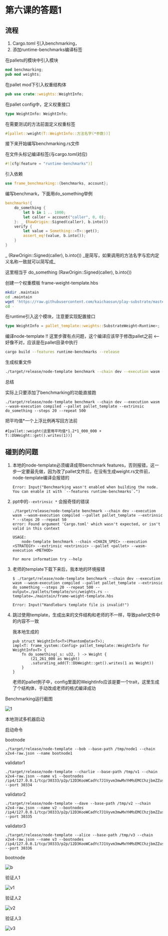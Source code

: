 # 第六课的答题1

## 流程

1. Cargo.toml 引入benchmarking， 
2. 添加runtime-benchmarks编译标签

在pallets的模块中引入模块

```rust
mod benchmarking;
pub mod weights;
```

在pallet mod下引入权重结构体

```rust
pub use crate::weights::WeightInfo;
```

在pallet config中，定义权重接口

```rust
type WeightInfo: WeightInfo;
```

在需要测试的方法前面定义权重标签

```rust
#[pallet::weight(T::WeightInfo::方法名字(*参数))]
```

接下来开始编写benchmarking.rs文件

在文件头标记编译标签(与cargo.toml对应)

```rust
#![cfg(feature = "runtime-benchmarks")]
```

引入依赖

```rust
use frame_benchmarking::{benchmarks, account};
```

编写benchmark，下面用do_something举例

```rust
benchmarks!{
	do_something {
		let b in 1 .. 1000;
		let caller = account("caller", 0, 0);
	}: _ (RawOrigin::Signed(caller), b.into())
	verify {
		let value = Something::<T>::get();
		assert_eq!(value, b.into());
	}
}
```

_ (RawOrigin::Signed(caller), b.into()) \_是简写，如果调用的方法名字与宏内定义名称一致就可以简写成\_

这里相当于 do_something (RawOrigin::Signed(caller), b.into())

创建一个权重模板 frame-weight-template.hbs

```bash
mkdir .maintain
cd .maintain
wget 'https://raw.githubusercontent.com/kaichaosun/play-substrate/master/.maintain/frame-weight-template.hbs'
cd -
```

在runtime引入这个模块，注意要实现配置接口

```rust
type WeightInfo = pallet_template::weights::SubstrateWeight<Runtime>;
```

编译node-template !! 这里步骤有点问题，这个编译应该早于修改pallet之前 <-- 好像不对，应该是在pallet目录中执行

```bash
cargo build --features runtime-benchmarks --release
```

生成权重文件

```bash
./target/release/node-template benchmark --chain dev --execution wasm --wasm-execution compiled --pallet pallet_template --extrinsic do_something --steps 20 --repeat 500 --output=./pallets/template/src/weights.rs --template=./maintain/frame-weight-template.hbs
```

总结

实际上只要添加了benchmarking的功能直接跑

```
./target/release/node-template benchmark --chain dev --execution wasm --wasm-execution compiled --pallet pallet_template --extrinsic do_something --steps 20 --repeat 500
```

把平均值*一个上浮比例再写回方法前

```
#[pallet::weight(这里用平均值*1.2*1_000_000 + T::DbWeight::get().writes(1))]
```

## 碰到的问题

1. 本地的node-template必须编译成带benchmark features，否则报错，这一步一定要最先做，因为改了pallet文件后，在没有生成weight.rs文件前，node-template编译会报错的
   
   ```
   Error: Input("Benchmarking wasn't enabled when building the node. You can enable it with `--features runtime-benchmarks`.")
   ```
2. ppt中的`--extrinsic *` 会报奇怪的错误

   ```
   ./target/release/node-template benchmark --chain dev --execution wasm --wasm-execution compiled --pallet pallet_template --extrinsic * --steps 20 --repeat 50
   error: Found argument 'Cargo.toml' which wasn't expected, or isn't valid in this context
   
   USAGE:
       node-template benchmark --chain <CHAIN_SPEC> --execution <STRATEGY> --extrinsic <extrinsic> --pallet <pallet> --wasm-execution <METHOD>

   For more information try --help
   ```
   
3. 老师的template下载下来后，我本地的环境报错
   
   ```
   $ ./target/release/node-template benchmark --chain dev --execution wasm --wasm-execution compiled --pallet pallet_template --extrinsic do_something --steps 20 --repeat 500 --output=./pallets/template/src/weights.rs --template=./maintain/frame-weight-template.hbs
   
   Error: Input("Handlebars template file is invalid!")
   ```

4. 跳过使用template，生成出来的文件结构和老师的不一样，导致pallet文件中的内容不一致
   
   我本地生成的

   ```
   pub struct WeightInfo<T>(PhantomData<T>);
   impl<T: frame_system::Config> pallet_template::WeightInfo for WeightInfo<T> {
       fn do_something(_s: u32, ) -> Weight {
           (21_261_000 as Weight)
           .saturating_add(T::DbWeight::get().writes(1 as Weight))
       }
   }
   ```
   
   老师的pallet例子中，config里面的WeightInfo应该是要一个trait，这里生成了个结构体，手动改成老师的格式编译成功


Benchmarking运行截图

![1](images/1.png)

本地测试多机器启动

启动命令

bootnode

```
./target/release/node-template --bob --base-path /tmp/node1 --chain x2x4-raw.json --name bootnode1
```

validator1 

```
./target/release/node-template --charlie --base-path /tmp/v1 --chain x2x4-raw.json --name v1 --bootnodes /ip4/127.0.0.1/tcp/30333/p2p/12D3KooWCadYc7J1Vyvm3mwMxYHMsEMCChzjbmZZusB73BK4U5Kx --port 30334
```

validator2

```
./target/release/node-template --dave --base-path /tmp/v2 --chain x2x4-raw.json --name v2 --bootnodes /ip4/127.0.0.1/tcp/30333/p2p/12D3KooWCadYc7J1Vyvm3mwMxYHMsEMCChzjbmZZusB73BK4U5Kx --port 30335
```

validator3

```
./target/release/node-template --alice --base-path /tmp/v3 --chain x2x4-raw.json --name v3 --bootnodes /ip4/127.0.0.1/tcp/30333/p2p/12D3KooWCadYc7J1Vyvm3mwMxYHMsEMCChzjbmZZusB73BK4U5Kx --port 30336
```


bootnode

![b](images/boot1.png)

验证人1

![v1](images/v1.png)

验证人2

![v2](images/v2.png)

验证人3

![v3](images/v3.png)


